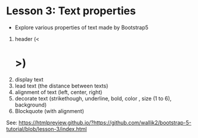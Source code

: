 # Lesson 3: Text properties

- Explore various properties of text made by Bootstrap5
1. header (<<h1>>)
2. display text 
3. lead text (the distance between texts)
4. alignment of text (left, center, right)
5. decorate text (strikethough, underline, bold, color , size (1 to 6), background)
6. Blockquote (with alignment)

See: https://htmlpreview.github.io/?https://github.com/wallik2/bootstrap-5-tutorial/blob/lesson-3/index.html
